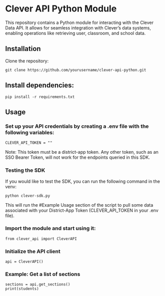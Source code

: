 # Clever API Python Module
This repository contains a Python module for interacting with the Clever Data API. It allows for seamless integration with Clever’s data systems, enabling operations like retrieving user, classroom, and school data.

## Installation

Clone the repository:

```
git clone https://github.com/yourusername/clever-api-python.git
```

## Install dependencies:
```
pip install -r requirements.txt
```

## Usage

### Set up your API credentials by creating a .env file with the following variables:

```
CLEVER_API_TOKEN = ""
```
Note: This token must be a district-app token. Any other token, such as an SSO Bearer Token, will not work for the endpoints queried in this SDK.

### Testing the SDK
If you would like to test the SDK, you can run the following command in the venv:

```
python clever-sdk.py
```

This will run the #Example Usage section of the script to pull some data associated with your District-App Token (CLEVER_API_TOKEN in your .env file).


### Import the module and start using it:

```
from clever_api import CleverAPI
```

### Initialize the API client

```
api = CleverAPI()
```
### Example: Get a list of sections

```
sections = api.get_sections()
print(students)
```
